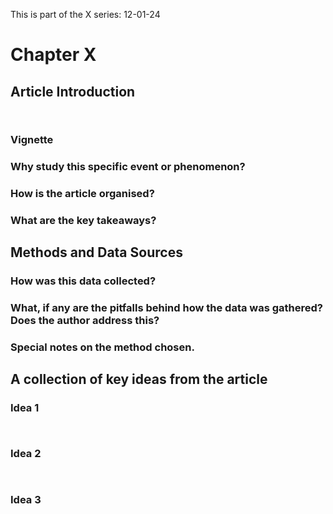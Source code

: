 This is part of the X series:
12-01-24

# Chapter X
## Article Introduction

```ad-abstract


```

### Vignette

### Why study this specific event or phenomenon?


### How is the article organised?


### What are the key takeaways?


## Methods and Data Sources


### How was this data collected?



### What, if any are the pitfalls behind how the data was gathered? Does the author address this?



### Special notes on the method chosen.




## A collection of key ideas from the article

### Idea 1

```ad-quote


```


### Idea 2

```ad-quote


```



### Idea 3

```ad-quote


```

